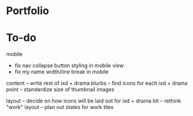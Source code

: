 # Portfolio

# To-do

mobile
- fix nav collapse button styling in mobile view
- fix my name width/line break in mobile

content
– write rest of ixd + drama blurbs
– find icons for each ixd + drama point
– standardize size of thumbnail images

layout
– decide on how icons will be laid out for ixd + drama bit
– rethink "work" layout
– plan out states for work tiles